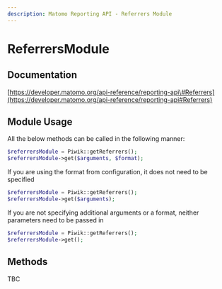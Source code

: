 ```yaml
---
description: Matomo Reporting API - Referrers Module
---
```


# ReferrersModule

## Documentation

[https://developer.matomo.org/api-reference/reporting-api\#Referrers](https://developer.matomo.org/api-reference/reporting-api#Referrers)

## Module Usage

All the below methods can be called in the following manner:

```php
$referrersModule = Piwik::getReferrers();
$referrersModule->get($arguments, $format);
```

If you are using the format from configuration, it does not need to be specified

```php
$referrersModule = Piwik::getReferrers();
$referrersModule->get($arguments);
```

If you are not specifying additional arguments or a format, neither parameters need to be passed in

```php
$referrersModule = Piwik::getReferrers();
$referrersModule->get();
```

## Methods
TBC
